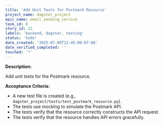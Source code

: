 ```yaml
---
title: 'Add Unit Tests for Postmark Resource'
project_name: dagster_project
epic_name: email_sending_service
task_id: 8
story_id: 12
labels: 'backend, dagster, testing'
status: 'todo'
date_created: '2025-07-09T12:45:00-07:00'
date_verified_completed: ''
touched: '*'
---
```


**Description:**

Add unit tests for the Postmark resource.

**Acceptance Criteria:**

- A new test file is created (e.g., `dagster_project/tests/test_postmark_resource.py`).
- The tests use mocking to simulate the Postmark API.
- The tests verify that the resource correctly constructs the API request.
- The tests verify that the resource handles API errors gracefully.
